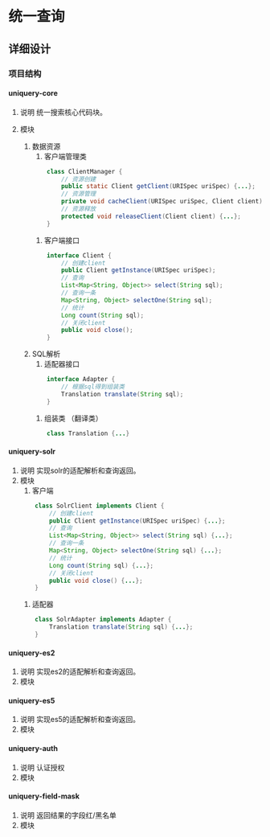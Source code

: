 # 统一查询
## 详细设计

### 项目结构

#### uniquery-core 
1. 说明
	统一搜索核心代码块。

1. 模块
	1. 数据资源
		1. 客户端管理类
		~~~java
			class ClientManager {
				// 资源创建
				public static Client getClient(URISpec uriSpec) {...};
				// 资源管理
				private void cacheClient(URISpec uriSpec, Client client) {...};
				// 资源释放
				protected void releaseClient(Client client) {...};
			}
		~~~
		1. 客户端接口
		~~~java
			interface Client {
				// 创建client
				public Client getInstance(URISpec uriSpec);
				// 查询
				List<Map<String, Object>> select(String sql);
				// 查询一条
				Map<String, Object> selectOne(String sql);
				// 统计
				Long count(String sql);
				// 关闭client
				public void close();
			}
		~~~
	1. SQL解析
		1. 适配器接口
		~~~java
			interface Adapter {
				// 根据sql得到组装类
				Translation translate(String sql);
			}
		~~~
		1. 组装类 （翻译类）
		~~~java
			class Translation {...} 
		~~~
		
#### uniquery-solr 
1. 说明 
	实现solr的适配解析和查询返回。
1. 模块 
	1. 客户端
	~~~java
		class SolrClient implements Client {
			// 创建client
			public Client getInstance(URISpec uriSpec) {...};
			// 查询
			List<Map<String, Object>> select(String sql) {...};
			// 查询一条
			Map<String, Object> selectOne(String sql) {...};
			// 统计
			Long count(String sql) {...};
			// 关闭client
			public void close() {...};
		}
	~~~
	1. 适配器
	~~~java
		class SolrAdapter implements Adapter {
			Translation translate(String sql) {...};
		}
	~~~

#### uniquery-es2
1. 说明 
	实现es2的适配解析和查询返回。
1. 模块
#### uniquery-es5
1. 说明 
	实现es5的适配解析和查询返回。
1. 模块
#### uniquery-auth
1. 说明 
	认证授权
1. 模块
#### uniquery-field-mask
1. 说明 
	返回结果的字段红/黑名单
1. 模块